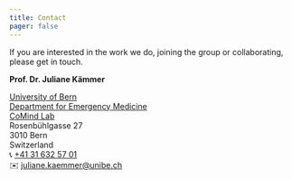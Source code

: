 ```yaml
---
title: Contact
pager: false
---
```


If you are interested in the work we do, joining the group or collaborating, please get in touch.


**Prof. Dr. Juliane Kämmer**

[University of Bern](https://www.unibe.ch/)  
[Department for Emergency Medicine](https://notfallmedizin.insel.ch/de/lehre-und-forschung/forschungsschwerpunkte-und-gruppen)  
[CoMind Lab](https://notfallmedizin.insel.ch/de/lehre-und-forschung/forschungsschwerpunkte-und-gruppen/diagnostic-quality-lab/comind)  
Rosenbühlgasse 27  
3010 Bern  
Switzerland  
 📞 [ +41 31 632 57 01 ](tel:+41316325701)  
 ✉️ [ juliane.kaemmer@unibe.ch ](mailto:juliane.kaemmer@unibe.ch)

